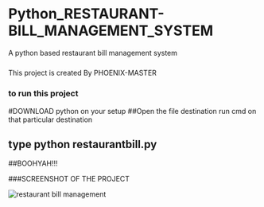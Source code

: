 # Python_RESTAURANT-BILL_MANAGEMENT_SYSTEM
A python based restaurant bill management system


#####
This project is created By PHOENIX-MASTER

### to run this project 
#DOWNLOAD python on your setup
##Open the file destination run cmd on that particular destination
## type python restaurantbill.py
##BOOHYAH!!!



###SCREENSHOT OF THE PROJECT

![restaurant bill management](https://user-images.githubusercontent.com/72239452/98761134-cfcc4900-23fa-11eb-9549-bfe957a53831.png)

